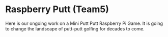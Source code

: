 # Raspberry Putt (Team5)

Here is our ongoing work on a Mini Putt Putt Raspberry Pi Game.  It is going to change the landscape of putt-putt golfing for decades to come.
